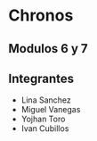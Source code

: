 # Chronos
## Modulos 6 y 7
## Integrantes
- Lina Sanchez
- Miguel Vanegas
- Yojhan Toro 
- Ivan Cubillos
   
  

